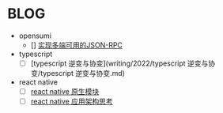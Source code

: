 # BLOG

- opensumi
  - [] [实现多端可用的JSON-RPC]()
- typescript
  - [ ] [typescript 逆变与协变](writing/2022/typescript 逆变与协变/typescript 逆变与协变.md)
- react native
  - [ ] [react native 原生模块](writing/2022/封装react-native原生模块/封装react-native原生模块.md)
  - [ ] [react native 应用架构思考](writing/2022/react-native应用架构思考.md)
